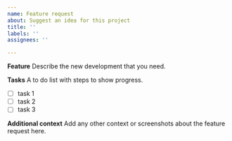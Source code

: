 ```yaml
---
name: Feature request
about: Suggest an idea for this project
title: ''
labels: ''
assignees: ''

---
```


**Feature**
Describe the new development that you need.

**Tasks**
A to do list with steps to show progress.
- [ ] task 1
- [ ] task 2
- [ ] task 3

**Additional context**
Add any other context or screenshots about the feature request here.
